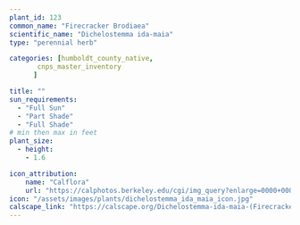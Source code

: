 ```yaml
---
plant_id: 123
common_name: "Firecracker Brodiaea"
scientific_name: "Dichelostemma ida-maia"
type: "perennial herb"

categories: [humboldt_county_native,
       cnps_master_inventory
      ]

title: ""
sun_requirements:
  - "Full Sun"
  - "Part Shade"
  - "Full Shade"
# min then max in feet
plant_size:
  - height: 
    - 1.6

icon_attribution: 
    name: "Calflora"
    url: "https://calphotos.berkeley.edu/cgi/img_query?enlarge=0000+0000+1115+3111" 
icon: "/assets/images/plants/dichelostemma_ida_maia_icon.jpg" 
calscape_link: "https://calscape.org/Dichelostemma-ida-maia-(Firecracker-Brodiaea)"
---
```


